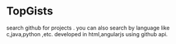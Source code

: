 # TopGists
search github for projects . you can also search by language like c,java,python ,etc.
developed in html,angularjs using github api.
